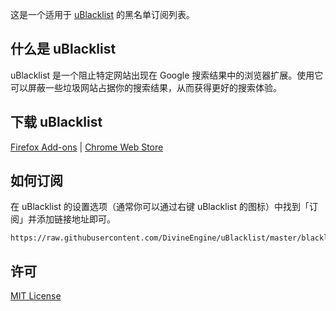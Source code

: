 这是一个适用于 [uBlacklist](https://github.com/iorate/uBlacklist/blob/master/README.md) 的黑名单订阅列表。

## 什么是 uBlacklist

uBlacklist 是一个阻止特定网站出现在 Google 搜索结果中的浏览器扩展。使用它可以屏蔽一些垃圾网站占据你的搜索结果，从而获得更好的搜索体验。

## 下载 uBlacklist

[Firefox Add-ons](https://addons.mozilla.org/en-US/firefox/addon/ublacklist/) | [Chrome Web Store](https://chrome.google.com/webstore/detail/ublacklist/pncfbmialoiaghdehhbnbhkkgmjanfhe)

## 如何订阅

在 uBlacklist 的设置选项（通常你可以通过右键 uBlacklist 的图标）中找到「订阅」并添加链接地址即可。

```
https://raw.githubusercontent.com/DivineEngine/uBlacklist/master/blacklist.txt
```

## 许可

[MIT License](https://github.com/DivineEngine/uBlacklist/raw/master/LICENSE)